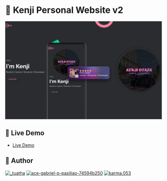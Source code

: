 # 📖 Kenji Personal Website v2

<img src="images/readme/banner.png">

## 🚀 Live Demo
- [Live Demo](https://kenjiotazaa.github.io/KenjiPersonalWebsitev2/)

## 👤 Author
<p align="left">
<a href="https://twitter.com/KenjiOtaza" target="blank"><img align="center" src="https://raw.githubusercontent.com/rahuldkjain/github-profile-readme-generator/master/src/images/icons/Social/twitter.svg" alt="_tuatha" height="30" width="40" /></a>
<a href="https://www.youtube.com/channel/UCdP2pRUVosJNWv7ob1Ai2Hw/featured" target="blank"><img align="center" src="https://raw.githubusercontent.com/rahuldkjain/github-profile-readme-generator/master/src/images/icons/Social/youtube.svg" alt="ace-gabriel-p-pasiliao-74594b250" height="30" width="40" /></a>
<a href="https://www.facebook.com/kenjiotazatv" target="blank"><img align="center" src="https://raw.githubusercontent.com/rahuldkjain/github-profile-readme-generator/master/src/images/icons/Social/facebook.svg" alt="karma.053" height="30" width="40" /></a>
</p>

